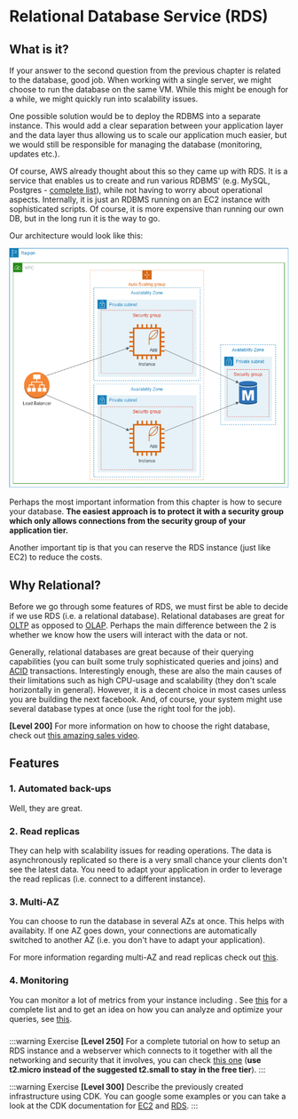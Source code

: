 # Relational Database Service (RDS)

## What is it?

If your answer to the second question from the previous chapter is related to the database, good job. When working with a single server, we might choose to run the database on the same VM. While this might be enough for a while, we might quickly run into scalability issues.

One possible solution would be to deploy the RDBMS into a separate instance. This would add a clear separation between your application layer and the data layer thus allowing us to scale our application much easier, but we would still be responsible for managing the database (monitoring, updates etc.).

Of course, AWS already thought about this so they came up with RDS. It is a service that enables us to create and run various RDBMS' (e.g. MySQL, Postgres - [complete list](https://aws.amazon.com/rds/)), while not having to worry about operational aspects. Internally, it is just an RDBMS running on an EC2 instance with sophisticated scripts. Of course, it is more expensive than running our own DB, but in the long run it is the way to go.

Our architecture would look like this:

![Highly Available Architecture with RDS](./rds_arch.png)

Perhaps the most important information from this chapter is how to secure your database. **The easiest approach is to protect it with a security group which only allows connections from the security group of your application tier.**

Another important tip is that you can reserve the RDS instance (just like EC2) to reduce the costs.

## Why Relational?

Before we go through some features of RDS, we must first be able to decide if we use RDS (i.e. a relational database). Relational databases are great for [OLTP](<https://database.guide/what-is-oltp/#:~:text=OLTP%20(Online%20Transactional%20Processing)%20is,a%20large%20number%20of%20users.>) as opposed to [OLAP](https://en.wikipedia.org/wiki/Online_analytical_processing). Perhaps the main difference between the 2 is whether we know how the users will interact with the data or not.

Generally, relational databases are great because of their querying capabilities (you can built some truly sophisticated queries and joins) and [ACID](https://en.wikipedia.org/wiki/ACID) transactions. Interestingly enough, these are also the main causes of their limitations such as high CPU-usage and scalability (they don't scale horizontally in general). However, it is a decent choice in most cases unless you are building the next facebook. And, of course, your system might use several database types at once (use the right tool for the job).

**[Level 200]** For more information on how to choose the right database, check out [this amazing sales video](https://www.youtube.com/watch?v=hwnNbLXN4vA).

## Features

### 1. Automated back-ups

Well, they are great.

### 2. Read replicas

They can help with scalability issues for reading operations. The data is asynchronously replicated so there is a very small chance your clients don't see the latest data. You need to adapt your application in order to leverage the read replicas (i.e. connect to a different instance).

### 3. Multi-AZ

You can choose to run the database in several AZs at once. This helps with availabity. If one AZ goes down, your connections are automatically switched to another AZ (i.e. you don't have to adapt your application).

For more information regarding multi-AZ and read replicas check out [this](https://aws.amazon.com/rds/features/read-replicas/).

### 4. Monitoring

You can monitor a lot of metrics from your instance including . See [this](https://docs.aws.amazon.com/AmazonRDS/latest/UserGuide/CHAP_Monitoring.html) for a complete list and to get an idea on how you can analyze and optimize your queries, see [this](https://aws.amazon.com/blogs/database/optimizing-and-tuning-queries-in-amazon-rds-postgresql-based-on-native-and-external-tools/).

###

:::warning Exercise
**[Level 250]** For a complete tutorial on how to setup an RDS instance and a webserver which connects to it together with all the networking and security that it involves, you can check [this one](https://docs.aws.amazon.com/AmazonRDS/latest/UserGuide/TUT_WebAppWithRDS.html) (**use t2.micro instead of the suggested t2.small to stay in the free tier**).
:::

:::warning Exercise
**[Level 300]** Describe the previously created infrastructure using CDK. You can google some examples or you can take a look at the CDK documentation for [EC2](https://docs.aws.amazon.com/cdk/api/latest/docs/aws-ec2-readme.html) and [RDS](https://docs.aws.amazon.com/cdk/api/latest/docs/aws-rds-readme.html).
:::
